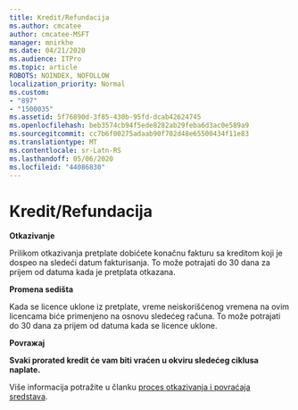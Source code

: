 ```yaml
---
title: Kredit/Refundacija
ms.author: cmcatee
author: cmcatee-MSFT
manager: mnirkhe
ms.date: 04/21/2020
ms.audience: ITPro
ms.topic: article
ROBOTS: NOINDEX, NOFOLLOW
localization_priority: Normal
ms.custom:
- "897"
- "1500035"
ms.assetid: 5f76890d-3f85-430b-95fd-dcab42624745
ms.openlocfilehash: beb3574cb94f5ede8282ab29feba6d3ac0e589a9
ms.sourcegitcommit: cc7b6f00275adaab90f702d48e65500434f11e83
ms.translationtype: MT
ms.contentlocale: sr-Latn-RS
ms.lasthandoff: 05/06/2020
ms.locfileid: "44086830"
---
```

# <a name="creditrefund"></a>Kredit/Refundacija

**Otkazivanje**
  
Prilikom otkazivanja pretplate dobićete konačnu fakturu sa kreditom koji je dospeo na sledeći datum fakturisanja. To može potrajati do 30 dana za prijem od datuma kada je pretplata otkazana.
  
**Promena sedišta**
  
Kada se licence uklone iz pretplate, vreme neiskorišćenog vremena na ovim licencama biće primenjeno na osnovu sledećeg računa. To može potrajati do 30 dana za prijem od datuma kada se licence uklone.

**Povraжaj**

**Svaki prorated kredit će vam biti vraćen u okviru sledećeg ciklusa naplate.**

Više informacija potražite u članku [proces otkazivanja i povraćaja sredstava](https://docs.microsoft.com/microsoft-365/commerce/subscriptions/cancel-your-subscription?view=o365-worldwide). 
